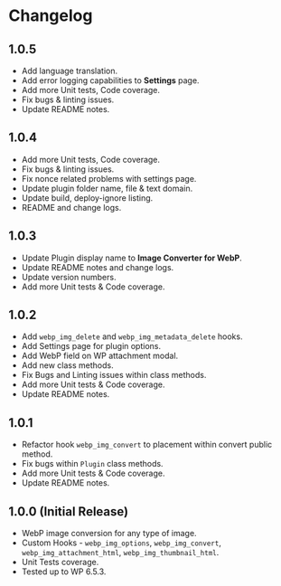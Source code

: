 # Changelog

## 1.0.5
* Add language translation.
* Add error logging capabilities to **Settings** page.
* Add more Unit tests, Code coverage.
* Fix bugs & linting issues.
* Update README notes.

## 1.0.4
* Add more Unit tests, Code coverage.
* Fix bugs & linting issues.
* Fix nonce related problems with settings page.
* Update plugin folder name, file & text domain.
* Update build, deploy-ignore listing.
* README and change logs.

## 1.0.3
* Update Plugin display name to __Image Converter for WebP__.
* Update README notes and change logs.
* Update version numbers.
* Add more Unit tests & Code coverage.

## 1.0.2
* Add `webp_img_delete` and `webp_img_metadata_delete` hooks.
* Add Settings page for plugin options.
* Add WebP field on WP attachment modal.
* Add new class methods.
* Fix Bugs and Linting issues within class methods.
* Add more Unit tests & Code coverage.
* Update README notes.

## 1.0.1
* Refactor hook `webp_img_convert` to placement within convert public method.
* Fix bugs within `Plugin` class methods.
* Add more Unit tests & Code coverage.
* Update README notes.

## 1.0.0 (Initial Release)
* WebP image conversion for any type of image.
* Custom Hooks - `webp_img_options`, `webp_img_convert`, `webp_img_attachment_html`, `webp_img_thumbnail_html`.
* Unit Tests coverage.
* Tested up to WP 6.5.3.
